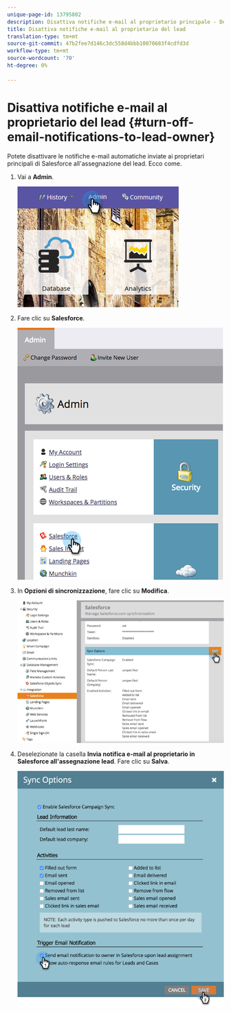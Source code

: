 ```yaml
---
unique-page-id: 13795802
description: Disattiva notifiche e-mail al proprietario principale - Documenti Marketo - Documentazione prodotto
title: Disattiva notifiche e-mail al proprietario del lead
translation-type: tm+mt
source-git-commit: 47b2fee7d146c3dc558d4bbb10070683f4cdfd3d
workflow-type: tm+mt
source-wordcount: '70'
ht-degree: 0%

---
```



# Disattiva notifiche e-mail al proprietario del lead {#turn-off-email-notifications-to-lead-owner}

Potete disattivare le notifiche e-mail automatiche inviate ai proprietari principali di Salesforce all&#39;assegnazione del lead. Ecco come.

1. Vai a **Admin**.

   ![](assets/admin-1.png)

1. Fare clic su **Salesforce**.

   ![](assets/adminsalesforce.png)

1. In **Opzioni di sincronizzazione**, fare clic su **Modifica**.

   ![](assets/salesforcesummary2.jpg)

1. Deselezionate la casella **Invia notifica e-mail al proprietario in Salesforce all&#39;assegnazione lead**. Fare clic su **Salva**.

   ![](assets/new-screen.png)

